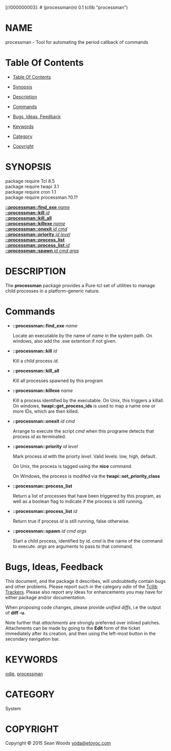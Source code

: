 
[//000000001]: # (processman - processman)
[//000000002]: # (Generated from file 'processman.man' by tcllib/doctools with format 'markdown')
[//000000003]: # (processman(n) 0.1 tcllib "processman")

# NAME

processman - Tool for automating the period callback of commands

# <a name='toc'></a>Table Of Contents

  -  [Table Of Contents](#toc)

  -  [Synopsis](#synopsis)

  -  [Description](#section1)

  -  [Commands](#section2)

  -  [Bugs, Ideas, Feedback](#section3)

  -  [Keywords](#keywords)

  -  [Category](#category)

  -  [Copyright](#copyright)

# <a name='synopsis'></a>SYNOPSIS

package require Tcl 8.5  
package require twapi 3.1  
package require cron 1.1  
package require processman ?0.1?  

[__::processman::find_exe__ *name*](#1)  
[__::processman::kill__ *id*](#2)  
[__::processman::kill_all__](#3)  
[__::processman::killexe__ *name*](#4)  
[__::processman::onexit__ *id* *cmd*](#5)  
[__::processman::priority__ *id* *level*](#6)  
[__::processman::process_list__](#7)  
[__::processman::process_list__ *id*](#8)  
[__::processman::spawn__ *id* *cmd* *args*](#9)  

# <a name='description'></a>DESCRIPTION

The __processman__ package provides a Pure-tcl set of utilities to manage child
processes in a platform-generic nature.

# <a name='section2'></a>Commands

  - <a name='1'></a>__::processman::find_exe__ *name*

    Locate an executable by the name of *name* in the system path. On windows,
    also add the .exe extention if not given.

  - <a name='2'></a>__::processman::kill__ *id*

    Kill a child process *id*.

  - <a name='3'></a>__::processman::kill_all__

    Kill all processes spawned by this program

  - <a name='4'></a>__::processman::killexe__ *name*

    Kill a process identified by the executable. On Unix, this triggers a
    killall. On windows, __twapi::get_process_ids__ is used to map a name one or
    more IDs, which are then killed.

  - <a name='5'></a>__::processman::onexit__ *id* *cmd*

    Arrange to execute the script *cmd* when this programe detects that process
    *id* as terminated.

  - <a name='6'></a>__::processman::priority__ *id* *level*

    Mark process *id* with the priorty *level*. Valid levels: low, high,
    default.

    On Unix, the process is tagged using the __nice__ command.

    On Windows, the process is modifed via the __twapi::set_priority_class__

  - <a name='7'></a>__::processman::process_list__

    Return a list of processes that have been triggered by this program, as well
    as a boolean flag to indicate if the process is still running.

  - <a name='8'></a>__::processman::process_list__ *id*

    Return true if process *id* is still running, false otherwise.

  - <a name='9'></a>__::processman::spawn__ *id* *cmd* *args*

    Start a child process, identified by *id*. *cmd* is the name of the command
    to execute. *args* are arguments to pass to that command.

# <a name='section3'></a>Bugs, Ideas, Feedback

This document, and the package it describes, will undoubtedly contain bugs and
other problems. Please report such in the category *odie* of the [Tcllib
Trackers](http://core.tcl.tk/tcllib/reportlist). Please also report any ideas
for enhancements you may have for either package and/or documentation.

When proposing code changes, please provide *unified diffs*, i.e the output of
__diff -u__.

Note further that *attachments* are strongly preferred over inlined patches.
Attachments can be made by going to the __Edit__ form of the ticket immediately
after its creation, and then using the left-most button in the secondary
navigation bar.

# <a name='keywords'></a>KEYWORDS

[odie](../../../../index.md#odie), [processman](../../../../index.md#processman)

# <a name='category'></a>CATEGORY

System

# <a name='copyright'></a>COPYRIGHT

Copyright &copy; 2015 Sean Woods <yoda@etoyoc.com>
